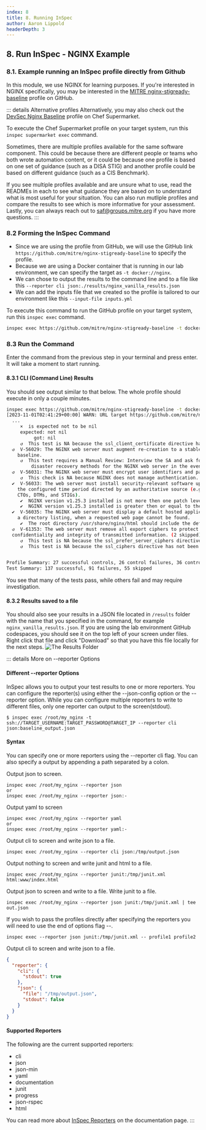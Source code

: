 ```yaml
---
index: 8
title: 8. Running InSpec
author: Aaron Lippold
headerDepth: 3
---
```


## 8. Run InSpec - NGINX Example



### 8.1. Example running an InSpec profile directly from Github

In this module, we use NGINX for learning purposes. If you're interested in NGINX specifically, you may be interested in the [MITRE nginx-stigready-baseline](https://github.com/mitre/nginx-stigready-baseline) profile on GitHub. 

::: details Alternative profiles
Alternatively, you may also check out the [DevSec Nginx Baseline](https://supermarket.chef.io/tools/nginx-baseline) profile on Chef Supermarket.

To execute the Chef Supermarket profile on your target system, run this `inspec supermarket exec` command.

Sometimes, there are multiple profiles available for the same software component. This could be because there are different people or teams who both wrote automation content, or it could be because one profile is based on one set of guidance (such as a DISA STIG) and another profile could be based on different guidance (such as a CIS Benchmark). 

If you see multiple profiles available and are unsure what to use, read the READMEs in each to see what guidance they are based on to understand what is most useful for your situation. You can also run mutliple profiles and compare the results to see which is more informative for your assessment. Lastly, you can always reach out to saf@groups.mitre.org if you have more questions.
:::

### 8.2 Forming the InSpec Command
- Since we are using the profile from GitHub, we will use the GitHub link `https://github.com/mitre/nginx-stigready-baseline` to specify the profile. 
- Because we are using a Docker container that is running in our lab environment, we can specify the target as `-t docker://nginx`. 
- We can chose to output the results to the command line and to a file like this `--reporter cli json:./results/nginx_vanilla_results.json`
- We can add the inputs file that we created so the profile is tailored to our environment like this `--input-file inputs.yml`

To execute this command to run the GitHub profile on your target system, run this `inspec exec` command.

```sh
inspec exec https://github.com/mitre/nginx-stigready-baseline -t docker://nginx --input-file inputs.yml --reporter cli json:./results/nginx_vanilla_results.json
```

### 8.3 Run the Command
Enter the command from the previous step in your terminal and press enter. It will take a moment to start running. 

#### 8.3.1 CLI (Command Line) Results
You should see output similar to that below. The whole profile should execute in only a couple minutes.
```sh
inspec exec https://github.com/mitre/nginx-stigready-baseline -t docker://nginx --input-file inputs.yml --reporter cli json:./results/nginx_vanilla_results.json
[2023-11-01T02:41:29+00:00] WARN: URL target https://github.com/mitre/nginx-stigready-baseline transformed to https://github.com/mitre/nginx-stigready-baseline/archive/master.tar.gz. Consider using the git fetcher
  ...
     ×  is expected not to be nil
     expected: not nil
          got: nil
     ↺  This test is NA because the ssl_client_certificate directive has not been configured.
  ↺  V-56029: The NGINX web server must augment re-creation to a stable and known
    baseline.
     ↺  This test requires a Manual Review: Interview the SA and ask for documentation on the
         disaster recovery methods for the NGINX web server in the event of the necessity for rollback.
  ↺  V-56031: The NGINX web server must encrypt user identifiers and passwords.
     ↺  This check is NA because NGINX does not manage authentication.
  ✔  V-56033: The web server must install security-relevant software updates within
    the configured time period directed by an authoritative source (e.g., IAVM,
    CTOs, DTMs, and STIGs).
     ✔  NGINX version v1.25.3 installed is not more then one patch level behind v1.25.2 is expected to cmp >= "1.25.2"
     ✔  NGINX version v1.25.3 installed is greater then or equal to the organization approved version v1.23.1 is expected to cmp >= "1.23.1"
  ✔  V-56035: The NGINX web server must display a default hosted application web page, not
    a directory listing, when a requested web page cannot be found.
     ✔  The root directory /usr/share/nginx/html should include the default index.html file.
  ↺  V-61353: The web server must remove all export ciphers to protect the
  confidentiality and integrity of transmitted information. (2 skipped)
     ↺  This test is NA because the ssl_prefer_server_ciphers directive has not been configured.
     ↺  This test is NA because the ssl_ciphers directive has not been configured.


Profile Summary: 27 successful controls, 26 control failures, 36 controls skipped
Test Summary: 137 successful, 91 failures, 55 skipped
```

You see that many of the tests pass, while others fail and may require investigation.

<!-- You may want to extend the `nginx-baseline` with your own custom requirements. To do that, you might use what's called a _wrapper profile_. You can check out [Create a custom InSpec profile](https://learn.chef.io/modules/create-a-custom-profile#/) for a more complete example. -->


#### 8.3.2 Results saved to a file
You should also see your results in a JSON file located in `/results` folder with the name that you specified in the command, for example `nginx_vanilla_results.json`. If you are using the lab environment GitHub codespaces, you should see it on the top left of your screen under files. Right click that file and click "Download" so that you have this file locally for the next steps.
![The Results Folder](../../assets/img/ResultsFolder.png)


::: details More on --reporter Options
#### Different --reporter Options
InSpec allows you to output your test results to one or more reporters. You can configure the reporter(s) using either the --json-config option or the --reporter option. While you can configure multiple reporters to write to different files, only one reporter can output to the screen(stdout).

```
$ inspec exec /root/my_nginx -t ssh://TARGET_USERNAME:TARGET_PASSWORD@TARGET_IP --reporter cli json:baseline_output.json
```

#### Syntax

You can specify one or more reporters using the --reporter cli flag. You can also specify a output by appending a path separated by a colon.

Output json to screen.

```
inspec exec /root/my_nginx --reporter json
or
inspec exec /root/my_nginx --reporter json:-
```

Output yaml to screen

```
inspec exec /root/my_nginx --reporter yaml
or
inspec exec /root/my_nginx --reporter yaml:-
```

Output cli to screen and write json to a file.

`inspec exec /root/my_nginx --reporter cli json:/tmp/output.json`

Output nothing to screen and write junit and html to a file.

`inspec exec /root/my_nginx --reporter junit:/tmp/junit.xml html:www/index.html`

Output json to screen and write to a file. Write junit to a file.

`inspec exec /root/my_nginx --reporter json junit:/tmp/junit.xml | tee out.json`

If you wish to pass the profiles directly after specifying the reporters you will need to use the end of options flag --.

`inspec exec --reporter json junit:/tmp/junit.xml -- profile1 profile2`

Output cli to screen and write json to a file.

```json
{
  "reporter": {
    "cli": {
      "stdout": true
    },
    "json": {
      "file": "/tmp/output.json",
      "stdout": false
    }
  }
}
```

#### Supported Reporters

The following are the current supported reporters:

- cli
- json
- json-min
- yaml
- documentation
- junit
- progress
- json-rspec
- html

You can read more about [InSpec Reporters](https://www.inspec.io/docs/reference/reporters/) on the documentation page.
:::

